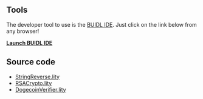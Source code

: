 ## Tools

The developer tool to use is the [BUIDL IDE](https://www.secondstate.io/buidl/). Just click on the link below from any browser!

**[Launch BUIDL IDE](http://buidl.secondstate.io/)**


## Source code

* [StringReverse.lity](StringReverse.lity)
* [RSACrypto.lity](RSACrypto.lity)
* [DogecoinVerifier.lity](DogecoinVerifier.lity)

